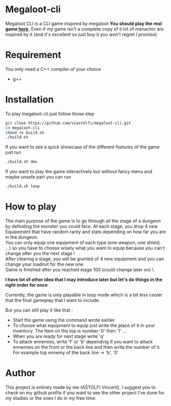 # Megaloot-cli

Megaloot CLI is a CLI game inspired by megaloot __You should play the real game [here](https://store.steampowered.com/app/2440380/Megaloot/).__ 
Even if my game isn't a complete copy of it lot of menachic are inspired by it (and it's excellent so just buy it you won't regret I promise)

# Requirement 

You only need a C++ compiler of your choice

* g++

# Installation

To play megaloot-cli just follow those step 

```bash
git clone https://github.com/viastolfi/megaloot-cli.git
cd megaloot-cli
chmod +x build.sh
./build.sh
```

If you want to see a quick showcase of the different features of the game just run 

```bash
./build.sh dev
```

If you want to play the game interactively but without fancy menu and maybe unsafe part you can run

```bash
./build.sh loop
```

# How to play

The main purpose of the game is to go through all the stage of a dungeon by defeating the monster you could face. At each stage, you drop 4 new Equipement that have random rarity and stats depending on how far you are in the dungeon. \
You can only equip one equipment of each type (one weapon, one shield, ...) so you have to choose wisely what you want to equip because you can't change after you the next stage ! \
After clearing a stage, you will be granted of 4 new equipment and you can change your loadout for the new one. \
Game is finished after you reached stage 100 (could change later on) \

__I have lot of other idea that I may introduce later but let's do things in the right order for once__

Currently, the game is only playable in loop mode which is a bit less cooler that the final gameplay that I want to include.

But you can still play it like that :

- Start the game using the command wrote earlier
- To choose what equipment to equip just write the place of it in your inventory. The Item on the top is number '0' then '1' ...
- When you are ready for next stage write 'q'
- To attack ennemies, write 'f' or 'b' depending if you want to attack ennemies on the front or the back line and then write the number of it. For example top ennemy of the back line -> 'b', '0'


# Author 

This project is entirely made by me (ASTOLFI Vincent). I suggest you to check on my github profile if you want to see the other project I've done for my studies or the ones I do in my free time.
